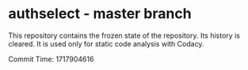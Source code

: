 # authselect - master branch

This repository contains the frozen state of the repository.
Its history is cleared. It is used only for static code
analysis with Codacy.

Commit Time: 1717904616